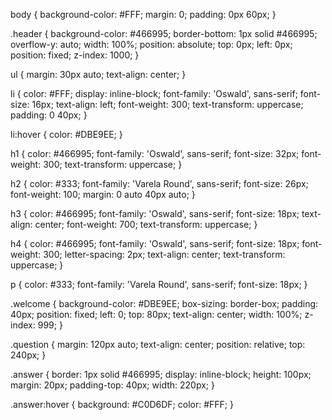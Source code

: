 body {
  background-color: #FFF;
  margin: 0;
  padding: 0px 60px;
}

.header {
  background-color: #466995;
  border-bottom: 1px solid #466995;
  overflow-y: auto;
  width: 100%;
  position: absolute;
  top: 0px;
  left: 0px;
  position: fixed;
  z-index: 1000;
}

ul {
  margin: 30px auto;
  text-align: center;
}

li {
  color: #FFF;
  display: inline-block;
  font-family: 'Oswald', sans-serif;
  font-size: 16px;
  text-align: left;
  font-weight: 300;
  text-transform: uppercase;
  padding: 0 40px;
}

li:hover {
  color: #DBE9EE;
}

h1 {
  color: #466995;
  font-family: 'Oswald', sans-serif;
  font-size: 32px;
  font-weight: 300;
  text-transform: uppercase;
}

h2 {
  color: #333;
  font-family: 'Varela Round', sans-serif;
  font-size: 26px;
  font-weight: 100;
  margin: 0 auto 40px auto;
}

h3 {
  color: #466995;
  font-family: 'Oswald', sans-serif;
  font-size: 18px;
  text-align: center;
  font-weight: 700;
  text-transform: uppercase;
}

h4 {
  color: #466995;
  font-family: 'Oswald', sans-serif;
  font-size: 18px;
  font-weight: 300;
  letter-spacing: 2px;
  text-align: center;
  text-transform: uppercase;
}

p {
  color: #333;
  font-family: 'Varela Round', sans-serif;
  font-size: 18px;
}

.welcome {
    background-color: #DBE9EE;
    box-sizing: border-box;
    padding: 40px;
    position: fixed;
    left: 0;
    top: 80px;
    text-align: center;
    width: 100%;
    z-index: 999;
}

.question {
    margin: 120px auto;
    text-align: center;
    position: relative;
    top: 240px;
}

.answer {
    border: 1px solid #466995;
    display: inline-block;
    height: 100px;
    margin: 20px;
    padding-top: 40px;
    width: 220px;
}

.answer:hover {
    background: #C0D6DF;
    color: #FFF;
}
